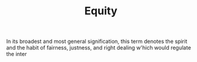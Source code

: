 ---
title: Equity
letter: E
permalink: "/definitions/bld-equity.html"
body: 1. In its broadest and most general signification, this term denotes the spirit
  and the habit of fairness, justness, and right dealing w'hich would regulate the
  inter
published_at: '2018-07-07'
source: Black's Law Dictionary 2nd Ed (1910)
layout: post
---